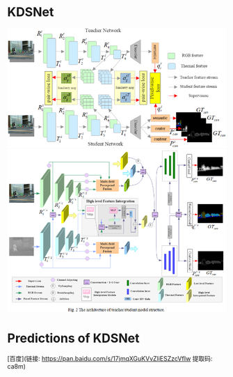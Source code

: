 # KDSNet
![image](https://github.com/purple-ting/KDSNet/blob/main/image/distill.jpg)
![image](https://github.com/purple-ting/KDSNet/blob/main/image/net.jpg)
# Predictions of KDSNet
[百度](链接: https://pan.baidu.com/s/17jmqXGuKVvZliESZzcVfIw 提取码: ca8m)
